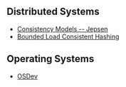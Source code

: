 ## Distributed Systems
* [Consistency Models -- Jepsen](https://jepsen.io/consistency)
* [Bounded Load Consistent Hashing](https://ai.googleblog.com/2017/04/consistent-hashing-with-bounded-loads.html?m=1)

## Operating Systems
* [OSDev](https://wiki.osdev.org/Main_Page)

